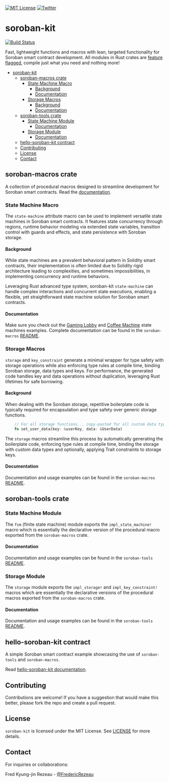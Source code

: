 [![MIT License][license-shield]][license-url]
[![Twitter][twitter-shield]][twitter-url]

# soroban-kit
[![Build Status](https://app.travis-ci.com/FredericRezeau/soroban-kit.svg?branch=main)](https://app.travis-ci.com/FredericRezeau/soroban-kit)

Fast, lightweight functions and macros with lean, targeted functionality for Soroban smart contract development. All modules in Rust crates are [feature flagged](https://doc.rust-lang.org/cargo/reference/features.html#the-features-section), compile just what you need and nothing more!

- [soroban-kit](#soroban-kit)
  - [soroban-macros crate](#soroban-macros-crate)
    - [State Machine Macro](#state-machine-macro)
      - [Background](#background)
      - [Documentation](#documentation)
    - [Storage Macros](#storage-macros)
      - [Background](#background-1)
      - [Documentation](#documentation-1)
  - [soroban-tools crate](#soroban-tools-crate)
    - [State Machine Module](#state-machine-module)
      - [Documentation](#documentation-2)
    - [Storage Module](#storage-module)
      - [Documentation](#documentation-3)
  - [hello-soroban-kit contract](#hello-soroban-kit-contract)
  - [Contributing](#contributing)
  - [License](#license)
  - [Contact](#contact)

## soroban-macros crate

A collection of procedural macros designed to streamline development for Soroban smart contracts. Read the [documentation](crates/soroban-macros/).

### State Machine Macro

The `state-machine` attribute macro can be used to implement versatile state machines in Soroban smart contracts. It features state concurrency through regions, runtime behavior modeling via extended state variables, transition control with guards and effects, and state persistence with Soroban storage.

#### Background

While state machines are a prevalent behavioral pattern in Solidity smart contracts, their implementation is often limited due to Solidity rigid architecture leading to complexities, and sometimes impossibilities, in implementing concurrency and runtime behaviors.

Leveraging Rust advanced type system, soroban-kit `state-machine` can handle complex interactions and concurrent state executions, enabling a flexible, yet straightforward state machine solution for Soroban smart contracts.

#### Documentation

Make sure you check out the [Gaming Lobby](/crates/soroban-macros/tests/state-machine-tests.rs) and [Coffee Machine](/crates/hello-soroban-kit/src/test.rs) state machines examples. Complete documentation can be found in the `soroban-macros` [README](crates/soroban-macros/README.md).

### Storage Macros

`storage` and `key_constraint` generate a minimal wrapper for type safety with storage operations while also enforcing type rules at compile time, binding Soroban storage, data types and keys. For performance, the generated code handles key and data operations without duplication, leveraging Rust lifetimes for safe borrowing.

#### Background

When dealing with the Soroban storage, repetitive boilerplate code is typically required for encapsulation and type safety over generic storage functions.

```rust
    // For all storage functions... copy-pasted for all custom data types...
    fn set_user_data(key: &userKey, data: &UserData)    
```

The `storage` macros streamline this process by automatically generating the boilerplate code, enforcing type rules at compile time, binding the storage with custom data types and optionally, applying Trait constraints to storage keys.

#### Documentation

Documentation and usage examples can be found in the `soroban-macros` [README](crates/soroban-macros/README.md).

## soroban-tools crate

### State Machine Module

The `fsm` (finite state machine) module exports the `impl_state_machine!` macro which is essentially the declarative version of the procedural macro exported from the `soroban-macros` crate.

#### Documentation

Documentation and usage examples can be found in the `soroban-tools` [README](crates/soroban-tools/README.md).

### Storage Module

The `storage` module exports the `impl_storage!` and `impl_key_constraint!` macros which are essentially the declarative versions of the procedural macros exported from the `soroban-macros` crate.

#### Documentation

Documentation and usage examples can be found in the `soroban-tools` [README](crates/soroban-tools/README.md).


## hello-soroban-kit contract

A simple Soroban smart contract example showcasing the use of `soroban-tools` and `soroban-macros`.

Read [hello-soroban-kit documentation](crates/hello-soroban-kit/).

## Contributing

Contributions are welcome! If you have a suggestion that would make this better, please fork the repo and create a pull request.

## License

`soroban-kit` is licensed under the MIT License. See [LICENSE](LICENSE) for more details.


## Contact

For inquiries or collaborations:

Fred Kyung-jin Rezeau - [@FredericRezeau](https://twitter.com/fredericrezeau)

[license-shield]: https://img.shields.io/github/license/FredericRezeau/soroban-kit.svg?style=for-the-badge
[license-url]: https://github.com/FredericRezeau/soroban-kit/blob/master/LICENSE
[twitter-shield]: https://img.shields.io/badge/-Twitter-black.svg?style=for-the-badge&logo=twitter&colorB=555
[twitter-url]: https://twitter.com/fredericrezeau